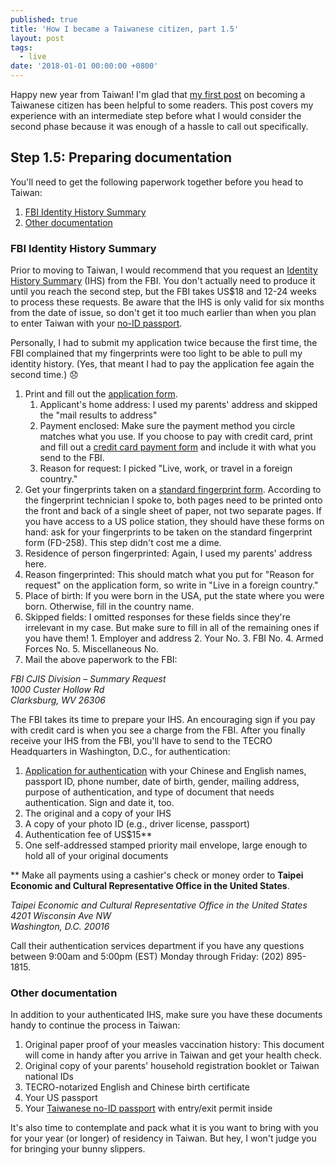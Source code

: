 ```yaml
---
published: true
title: 'How I became a Taiwanese citizen, part 1.5'
layout: post
tags:
  - live
date: '2018-01-01 00:00:00 +0800'
---
```

Happy new year from Taiwan! I'm glad that [my first post][permalink-tw-part1] on becoming a Taiwanese citizen has been helpful to some readers. This post covers my experience with an intermediate step before what I would consider the second phase because it was enough of a hassle to call out specifically.

<!--more-->

## Step 1.5: Preparing documentation

You'll need to get the following paperwork together before you head to Taiwan:

  1. [FBI Identity History Summary](#fbi-identity-history-summary)
  1. [Other documentation](#other-documentation)

### FBI Identity History Summary

Prior to moving to Taiwan, I would recommend that you request an [Identity History Summary](https://www.fbi.gov/services/cjis/identity-history-summary-checks) (IHS) from the FBI. You don't actually need to produce it until you reach the second step, but the FBI takes US$18 and 12-24 weeks to process these requests. Be aware that the IHS is only valid for six months from the date of issue, so don't get it too much earlier than when you plan to enter Taiwan with your [no-ID passport][permalink-tw-part1].

Personally, I had to submit my application twice because the first time, the FBI complained that my fingerprints were too light to be able to pull my identity history. (Yes, that meant I had to pay the application fee again the second time.) :disappointed:

1. Print and fill out the [application form](https://forms.fbi.gov/identity-history-summary-checks-review/q384893984839334.pdf).
    1. Applicant's home address: I used my parents' address and skipped the "mail results to address"
    2. Payment enclosed: Make sure the payment method you circle matches what you use. If you choose to pay with credit card, print and fill out a [credit card payment form](https://www.fbi.gov/file-repository/credit-card-payment-form-121012a.pdf) and include it with what you send to the FBI.
    3. Reason for request: I picked "Live, work, or travel in a foreign country."
2. Get your fingerprints taken on a [standard fingerprint form](https://www.fbi.gov/file-repository/standard-fingerprint-form-fd-258-1.pdf). According to the fingerprint technician I spoke to, both pages need to be printed onto the front and back of a single sheet of paper, not two separate pages. If you have access to a US police station, they should have these forms on hand: ask for your fingerprints to be taken on the standard fingerprint form (FD-258). This step didn't cost me a dime.
  1. Residence of person fingerprinted: Again, I used my parents' address here.
  2. Reason fingerprinted: This should match what you put for "Reason for request" on the application form, so write in "Live in a foreign country."
  3. Place of birth: If you were born in the USA, put the state where you were born. Otherwise, fill in the country name.
  4. Skipped fields: I omitted responses for these fields since they're irrelevant in my case. But make sure to fill in all of the remaining ones if you have them!
    1. Employer and address
    2. Your No.
    3. FBI No.
    4. Armed Forces No.
    5. Miscellaneous No.
3. Mail the above paperwork to the FBI:

<address>
  FBI CJIS Division – Summary Request<br/>
  1000 Custer Hollow Rd<br/>
  Clarksburg, WV 26306
</address>

The FBI takes its time to prepare your IHS. An encouraging sign if you pay with credit card is when you see a charge from the FBI. After you finally receive your IHS from the FBI, you'll have to send to the TECRO Headquarters in Washington, D.C., for authentication:

  1. [Application for authentication](http://maintain.taiwanembassy.org/uploads/sites/28/2015/08/610316224671.pdf) with your Chinese and English names, passport ID, phone number, date of birth, gender, mailing address, purpose of authentication, and type of document that needs authentication. Sign and date it, too.
  1. The original and a copy of your IHS
  1. A copy of your photo ID (e.g., driver license, passport)
  1. Authentication fee of US$15**
  1. One self-addressed stamped priority mail envelope, large enough to hold all of your original documents

**  Make all payments using a cashier's check or money order to **Taipei Economic and Cultural Representative Office in the United States**.

<address>
  Taipei Economic and Cultural Representative Office in the United States<br/>
  4201 Wisconsin Ave NW<br/>
  Washington, D.C. 20016
</address>

Call their authentication services department if you have any questions between 9:00am and 5:00pm (EST) Monday through Friday: (202) 895-1815.

### Other documentation

In addition to your authenticated IHS, make sure you have these documents handy to continue the process in Taiwan:

1. Original paper proof of your measles vaccination history: This document will come in handy after you arrive in Taiwan and get your health check.
1. Original copy of your parents' household registration booklet or Taiwan national IDs
1. TECRO-notarized English and Chinese birth certificate
1. Your US passport
1. Your [Taiwanese no-ID passport][permalink-tw-part1] with entry/exit permit inside

It's also time to contemplate and pack what it is you want to bring with you for your year (or longer) of residency in Taiwan. But hey, I won't judge you for bringing your bunny slippers.

[permalink-tw-part1]: /the-path-to-taiwanese-citizenship-step-1/